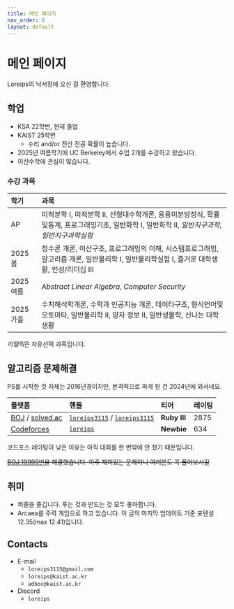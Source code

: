 ```yaml
---
title: 메인 페이지
nav_order: 0
layout: default
---
```


# 메인 페이지

Loreips의 낙서장에 오신 걸 환영합니다.

## 학업

 - KSA 22학번, 현재 졸업
 - KAIST 25학번
   - 수리 and/or 전산 전공 확률이 높습니다.
 - 2025년 여름학기에 UC Berkeley에서 수업 2개를 수강하고 왔습니다.
 - 이산수학에 관심이 많습니다.

### 수강 과목

| 학기 | 과목 |
| :-- | :-- |
| AP | 미적분학 I, 미적분학 II, 선형대수학개론, 응용미분방정식, 확률및통계, 프로그래밍기초, 일반화학 I, 일반화학 II, *일반지구과학*, *일반지구과학실험* |
| 2025 봄 | 정수론 개론, 이산구조, 프로그래밍의 이해, 시스템프로그래밍, 알고리즘 개론, 일반물리학 I, 일반물리학실험 I, 즐거운 대학생활, 인성/리더십 III |
| 2025 여름 | *Abstract Linear Algebra*, *Computer Security* |
| 2025 가을 | 수치해석학개론, 수학과 인공지능 개론, 데이타구조, 형식언어및오토마타, 일반물리학 II, 양자 정보 II, 일반생물학, 신나는 대학생활 |

*이탤릭*은 자유선택 과목입니다.

## 알고리즘 문제해결

PS를 시작한 것 자체는 2016년경이지만, 본격적으로 파게 된 건 2024년에 와서네요.

| 플랫폼 | 핸들 | 티어 | 레이팅 |
| :-- | :-- | :-- | :-- |
| [BOJ](https://www.acmicpc.net/) / [solved.ac](https://solved.ac/) | [`loreips3115`](https://www.acmicpc.net/user/loreips3115) / [`loreips3115`](https://solved.ac/profile/loreips3115) | <span class="text-ruby">**Ruby III**</span> | <span class="text-ruby">2875</span> |
| [Codeforces](https://codeforces.com/) | [`loreips`](https://codeforces.com/profile/loreips) | <span class="text-newbie">**Newbie**</span> | <span class="text-newbie">634</span> |

코드포스 레이팅이 낮은 이유는 아직 대회를 한 번밖에 안 쳤기 때문입니다.

~~[BOJ 19999번](https://www.acmicpc.net/problem/19999)을 해결했습니다. 아주 재미있는 문제이니 여러분도 꼭 풀어보시길~~

## 취미

 - 퍼즐을 즐깁니다. 푸는 것과 만드는 것 모두 좋아합니다.
 - Arcaea를 주력 게임으로 하고 있습니다. 이 글의 마지막 업데이트 기준 포텐셜 12.35(max 12.41)입니다.

## Contacts

 - E-mail
   - `loreips3115@gmail.com`
   - `loreips@kaist.ac.kr`
   - `adhoc@kaist.ac.kr`
 - Discord
   - `loreips`